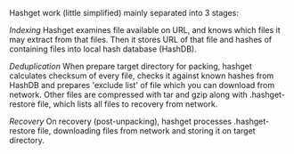 Hashget work (little simplified) mainly separated into 3 stages:

*Indexing*
Hashget examines file available on URL, and knows which files it may extract from that files. Then it stores URL of that file and hashes of containing files into local hash database (HashDB).

*Deduplication*
When prepare target directory for packing, hashget calculates checksum of every file, checks it against known hashes from HashDB and prepares 'exclude list' of file which you can download from network. Other files are compressed with tar and gzip along with .hashget-restore file, which lists all files to recovery from network.

*Recovery*
On recovery (post-unpacking), hashget processes .hashget-restore file, downloading files from network and storing it on target directory.



